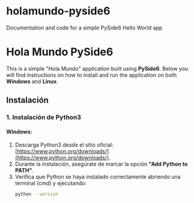 # holamundo-pyside6
Documentation and code for a simple PySide6 Hello World app
# Hola Mundo PySide6

This is a simple "Hola Mundo" application built using **PySide6**. Below you will find instructions on how to install and run the application on both **Windows** and **Linux**.

## Instalación

### 1. Instalación de Python3

#### **Windows:**

1. Descarga Python3 desde el sitio oficial: [https://www.python.org/downloads/](https://www.python.org/downloads/).
2. Durante la instalación, asegúrate de marcar la opción **"Add Python to PATH"**.
3. Verifica que Python se haya instalado correctamente abriendo una terminal (cmd) y ejecutando:
   ```bash
   python --version
